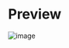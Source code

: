 # Preview

![image](https://github.com/frontendvidu/public/assets/132292859/aa8f3b95-c9f7-4f96-904f-4e55d5060cd3)

